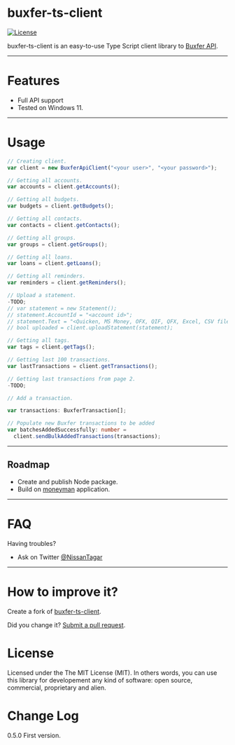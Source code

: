 # buxfer-ts-client

[![License](http://img.shields.io/:license-MIT-blue.svg)](https://github.com/nissant/buxfer-ts-client/blob/main/LICENSE)

buxfer-ts-client is an easy-to-use Type Script client library to [Buxfer API](https://www.buxfer.com/help/api).

---

# Features

- Full API support
- Tested on Windows 11.

---

# Usage

```typescript
// Creating client.
var client = new BuxferApiClient("<your user>", "<your password>");

// Getting all accounts.
var accounts = client.getAccounts();

// Getting all budgets.
var budgets = client.getBudgets();

// Getting all contacts.
var contacts = client.getContacts();

// Getting all groups.
var groups = client.getGroups();

// Getting all loans.
var loans = client.getLoans();

// Getting all reminders.
var reminders = client.getReminders();

// Upload a statement.
-TODO;
// var statement = new Statement();
// statement.AccountId = "<account id>";
// statement.Text = "<Quicken, MS Money, OFX, QIF, QFX, Excel, CSV file content>";
// bool uploaded = client.uploadStatement(statement);

// Getting all tags.
var tags = client.getTags();

// Getting last 100 transactions.
var lastTransactions = client.getTransactions();

// Getting last transactions from page 2.
-TODO;

// Add a transaction.

var transactions: BuxferTransaction[];

// Populate new Buxfer transactions to be added
var batchesAddedSuccessfully: number =
  client.sendBulkAddedTransactions(transactions);
```

---

## Roadmap

- Create and publish Node package.
- Build on [moneyman](https://github.com/daniel-hauser/moneyman) application.

---

# FAQ

Having troubles?

- Ask on Twitter [@NissanTagar](https://twitter.com/NissanTagar)

---

# How to improve it?

Create a fork of [buxfer-ts-client](https://github.com/nissant/buxfer-ts-client/fork).

Did you change it? [Submit a pull request](https://github.com/nissant/buxfer-ts-client/pull/new/master).

# License

Licensed under the The MIT License (MIT).
In others words, you can use this library for developement any kind of software: open source, commercial, proprietary and alien.

# Change Log

0.5.0 First version.
